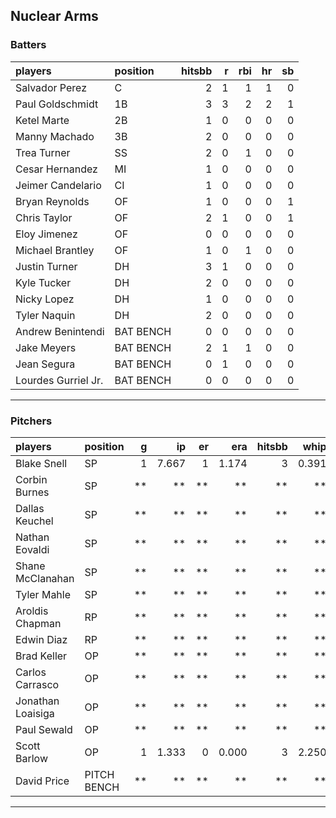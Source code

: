 ## Nuclear Arms

### Batters

 
|players             |position  | hitsbb|  r| rbi| hr| sb| 
|:-------------------|:---------|------:|--:|---:|--:|--:| 
|Salvador Perez      |C         |      2|  1|   1|  1|  0| 
|Paul Goldschmidt    |1B        |      3|  3|   2|  2|  1| 
|Ketel Marte         |2B        |      1|  0|   0|  0|  0| 
|Manny Machado       |3B        |      2|  0|   0|  0|  0| 
|Trea Turner         |SS        |      2|  0|   1|  0|  0| 
|Cesar Hernandez     |MI        |      1|  0|   0|  0|  0| 
|Jeimer Candelario   |CI        |      1|  0|   0|  0|  0| 
|Bryan Reynolds      |OF        |      1|  0|   0|  0|  1| 
|Chris Taylor        |OF        |      2|  1|   0|  0|  1| 
|Eloy Jimenez        |OF        |      0|  0|   0|  0|  0| 
|Michael Brantley    |OF        |      1|  0|   1|  0|  0| 
|Justin Turner       |DH        |      3|  1|   0|  0|  0| 
|Kyle Tucker         |DH        |      2|  0|   0|  0|  0| 
|Nicky Lopez         |DH        |      1|  0|   0|  0|  0| 
|Tyler Naquin        |DH        |      2|  0|   0|  0|  0| 
|Andrew Benintendi   |BAT BENCH |      0|  0|   0|  0|  0| 
|Jake Meyers         |BAT BENCH |      2|  1|   1|  0|  0| 
|Jean Segura         |BAT BENCH |      0|  1|   0|  0|  0| 
|Lourdes Gurriel Jr. |BAT BENCH |      0|  0|   0|  0|  0| 


* * *

### Pitchers

 
|players           |position    |  g|    ip| er|   era| hitsbb|  whip| so|  w| sv| 
|:-----------------|:-----------|--:|-----:|--:|-----:|------:|-----:|--:|--:|--:| 
|Blake Snell       |SP          |  1| 7.667|  1| 1.174|      3| 0.391| 10|  0|  0| 
|Corbin Burnes     |SP          | **|    **| **|    **|     **|    **| **| **| **| 
|Dallas Keuchel    |SP          | **|    **| **|    **|     **|    **| **| **| **| 
|Nathan Eovaldi    |SP          | **|    **| **|    **|     **|    **| **| **| **| 
|Shane McClanahan  |SP          | **|    **| **|    **|     **|    **| **| **| **| 
|Tyler Mahle       |SP          | **|    **| **|    **|     **|    **| **| **| **| 
|Aroldis Chapman   |RP          | **|    **| **|    **|     **|    **| **| **| **| 
|Edwin Diaz        |RP          | **|    **| **|    **|     **|    **| **| **| **| 
|Brad Keller       |OP          | **|    **| **|    **|     **|    **| **| **| **| 
|Carlos Carrasco   |OP          | **|    **| **|    **|     **|    **| **| **| **| 
|Jonathan Loaisiga |OP          | **|    **| **|    **|     **|    **| **| **| **| 
|Paul Sewald       |OP          | **|    **| **|    **|     **|    **| **| **| **| 
|Scott Barlow      |OP          |  1| 1.333|  0| 0.000|      3| 2.250|  2|  0|  0| 
|David Price       |PITCH BENCH | **|    **| **|    **|     **|    **| **| **| **| 


* * *


